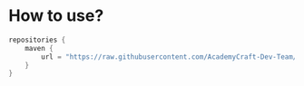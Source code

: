 # How to use?

``` groovy
repositories {
    maven {
        url = "https://raw.githubusercontent.com/AcademyCraft-Dev-Team/maven-repo/main/"
    }
}
```